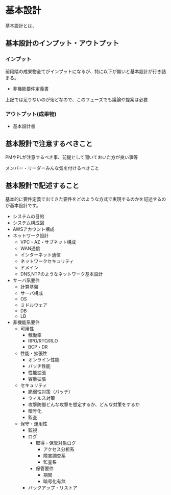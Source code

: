 # 基本設計

基本設計とは、

## 基本設計のインプット・アウトプット

### インプット

前段階の成果物全てがインプットになるが、特に以下が無いと基本設計が行き詰まる。
- 非機能要件定義書

上記では足りないのが殆どなので、このフェーズでも議論や提案は必要

### アウトプット(成果物)

- 基本設計書

## 基本設計で注意するべきこと

PMやPLが注意するべき事、前提として聞いておいた方が良い事等

メンバー・リーダーみんな気を付けるべきこと


## 基本設計で記述すること
基本的に要件定義で出てきた要件をどのような方式で実現するのかを記述するのが基本設計です。

- システムの目的
- システム構成図
- AWSアカウント構成
- ネットワーク設計
    - VPC・AZ・サブネット構成
    - WAN通信
    - インターネット通信
    - ネットワークセキュリティ
    - ドメイン
    - DNS,NTPのようなネットワーク基本設計
- サーバ系要件
    - 計算基盤
    - サーバ構成
    - OS
    - ミドルウェア
    - DB
    - LB
- 非機能系要件
    - 可用性
        - 稼働率
        - RPO/RTO/RLO
        - BCP・DR
    - 性能・拡張性
        - オンライン性能
        - バッチ性能
        - 性能拡張
        - 容量拡張
    - セキュリティ
        - 脆弱性対策（パッチ）
	    - ウィルス対策
        - 攻撃防御どんな攻撃を想定するか、どんな対策をするか
        - 暗号化
        - 監査
    - 保守・運用性
        - 監視
        - ログ
            - 取得・保管対象ログ
                - アクセス分析系
                - 障害調査系
                - 監査系
            - 保管要件
                - 期間
                - 暗号化有無
        - バックアップ・リストア
